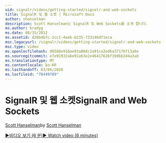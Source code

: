 ```yaml
---
uid: signalr/videos/getting-started/signalr-and-web-sockets
title: SignalR 및 웹 소켓 | Microsoft Docs
author: shanselman
description: Scott Hanselman는 SignalR 및 Web Sockets를 소개 합니다.
ms.author: bradyg
ms.date: 08/15/2012
ms.assetid: d20b4bfc-2cc1-4aeb-b235-733146df1eca
msc.legacyurl: /signalr/videos/getting-started/signalr-and-web-sockets
msc.type: video
ms.openlocfilehash: 00588e910ae93a80dc3a91ca2ed6a37176f13a8e
ms.sourcegitcommit: e7e91932a6e91a63e2e46417626f39d6b244a3ab
ms.translationtype: MT
ms.contentlocale: ko-KR
ms.lasthandoff: 03/06/2020
ms.locfileid: "78449789"
---
```

# <a name="signalr-and-web-sockets"></a><span data-ttu-id="9a08c-103">SignalR 및 웹 소켓</span><span class="sxs-lookup"><span data-stu-id="9a08c-103">SignalR and Web Sockets</span></span>

<span data-ttu-id="9a08c-104">[Scott Hanselman](https://github.com/shanselman)</span><span class="sxs-lookup"><span data-stu-id="9a08c-104">by [Scott Hanselman](https://github.com/shanselman)</span></span>

[<span data-ttu-id="9a08c-105">&#9654;비디오 보기 (6 분)</span><span class="sxs-lookup"><span data-stu-id="9a08c-105">&#9654; Watch video (6 minutes)</span></span>](https://channel9.msdn.com/Blogs/ASP-NET-Site-Videos/signalr-and-web-sockets)
